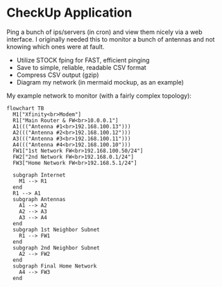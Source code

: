 # CheckUp Application
Ping a bunch of ips/servers (in cron) and view them nicely via a web interface.  I originally needed this to monitor a bunch of antennas and not knowing which ones were at fault.

- Utilize STOCK fping for FAST, efficient pinging
- Save to simple, reliable, readable CSV format
- Compress CSV output (gzip)
- Diagram my network (in mermaid mockup, as an example)
  
My example network to monitor (with a fairly complex topology):
```mermaid
flowchart TB
  M1["Xfinity<br>Modem"]
  R1["Main Router & FW<br>10.0.0.1"]
  A1((("Antenna #1<br>192.168.100.13")))
  A2((("Antenna #2<br>192.168.100.12")))
  A3((("Antenna #3<br>192.168.100.11")))
  A4((("Antenna #4<br>192.168.100.10")))
  FW1["1st Network FW<br>192.168.100.50/24"]
  FW2["2nd Network FW<br>192.168.0.1/24"]
  FW3["Home Network FW<br>192.168.5.1/24"]

  subgraph Internet
    M1 --> R1
  end
  R1 --> A1
  subgraph Antennas
    A1 --> A2
    A2 --> A3
    A3 --> A4
  end
  subgraph 1st Neighbor Subnet
    R1 --> FW1
  end
  subgraph 2nd Neighbor Subnet
    A2 --> FW2
  end
  subgraph Final Home Network
    A4 --> FW3
  end
```
